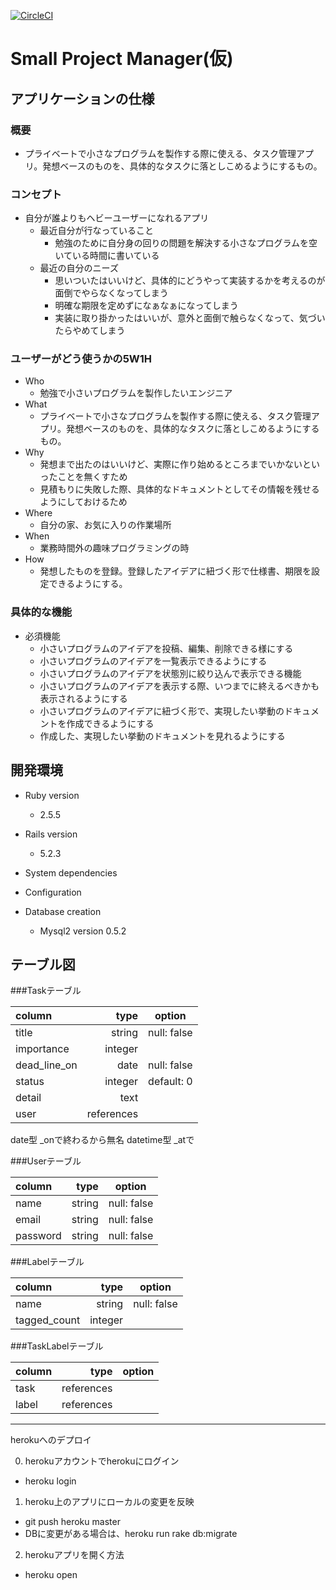 [![CircleCI](https://circleci.com/gh/yumayo14/el-training/tree/master.svg?style=svg)](https://circleci.com/gh/yumayo14/el-training/tree/master)

# Small Project Manager(仮)

## アプリケーションの仕様

### 概要
  - プライベートで小さなプログラムを製作する際に使える、タスク管理アプリ。発想ベースのものを、具体的なタスクに落としこめるようにするもの。
 
### コンセプト
  - 自分が誰よりもヘビーユーザーになれるアプリ
    - 最近自分が行なっていること
      - 勉強のために自分身の回りの問題を解決する小さなプログラムを空いている時間に書いている
    - 最近の自分のニーズ
      - 思いついたはいいけど、具体的にどうやって実装するかを考えるのが面倒でやらなくなってしまう
      - 明確な期限を定めずになぁなぁになってしまう
      - 実装に取り掛かったはいいが、意外と面倒で触らなくなって、気づいたらやめてしまう

### ユーザーがどう使うかの5W1H
- Who
  - 勉強で小さいプログラムを製作したいエンジニア
- What
  - プライベートで小さなプログラムを製作する際に使える、タスク管理アプリ。発想ベースのものを、具体的なタスクに落としこめるようにするもの。
- Why
  - 発想まで出たのはいいけど、実際に作り始めるところまでいかないといったことを無くすため
  - 見積もりに失敗した際、具体的なドキュメントとしてその情報を残せるようにしておけるため
- Where
  - 自分の家、お気に入りの作業場所
- When
  - 業務時間外の趣味プログラミングの時
- How
  - 発想したものを登録。登録したアイデアに紐づく形で仕様書、期限を設定できるようにする。
  
### 具体的な機能
- 必須機能
  - 小さいプログラムのアイデアを投稿、編集、削除できる様にする
  - 小さいプログラムのアイデアを一覧表示できるようにする
  - 小さいプログラムのアイデアを状態別に絞り込んで表示できる機能
  - 小さいプログラムのアイデアを表示する際、いつまでに終えるべきかも表示されるようにする
  - 小さいプログラムのアイデアに紐づく形で、実現したい挙動のドキュメントを作成できるようにする
  - 作成した、実現したい挙動のドキュメントを見れるようにする
 

## 開発環境

* Ruby version
  - 2.5.5

* Rails version
  - 5.2.3
* System dependencies

* Configuration

* Database creation
  - Mysql2 version 0.5.2

## テーブル図

###Taskテーブル

|   column   |    type     |   option     |
|:-----------|------------:|:------------:|
| title      | string      | null: false  |
| importance | integer     |              |
|dead_line_on| date        | null: false  |
| status     | integer     | default: 0   |
| detail     | text        |              |
| user       | references  |              |

date型 _onで終わるから無名
datetime型  _atで

###Userテーブル

|   column   |    type     |   option     |
|:-----------|------------:|:------------:|
| name       | string      | null: false  |
| email      | string      | null: false  |
| password   | string      | null: false  |

###Labelテーブル

|   column   |    type     |   option     |
|:-----------|------------:|:------------:|
| name       | string      | null: false  |
|tagged_count| integer     |              |

###TaskLabelテーブル

|   column   |    type     |   option     |
|:-----------|------------:|:------------:|
| task       | references  |              |
| label      | references  |              |


------------------------------------------------------------------------------------------------------------------------------

herokuへのデプロイ

0. herokuアカウントでherokuにログイン
 - heroku login

1. heroku上のアプリにローカルの変更を反映
 - git push heroku master
 - DBに変更がある場合は、heroku run rake db:migrate

2. herokuアプリを開く方法
 - heroku open
